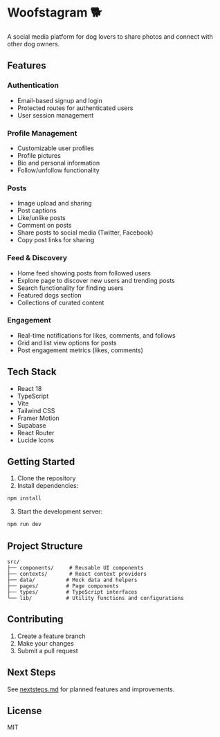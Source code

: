 # Woofstagram 🐕

A social media platform for dog lovers to share photos and connect with other dog owners.

## Features

### Authentication
- Email-based signup and login
- Protected routes for authenticated users
- User session management

### Profile Management
- Customizable user profiles
- Profile pictures
- Bio and personal information
- Follow/unfollow functionality

### Posts
- Image upload and sharing
- Post captions
- Like/unlike posts
- Comment on posts
- Share posts to social media (Twitter, Facebook)
- Copy post links for sharing

### Feed & Discovery
- Home feed showing posts from followed users
- Explore page to discover new users and trending posts
- Search functionality for finding users
- Featured dogs section
- Collections of curated content

### Engagement
- Real-time notifications for likes, comments, and follows
- Grid and list view options for posts
- Post engagement metrics (likes, comments)

## Tech Stack

- React 18
- TypeScript
- Vite
- Tailwind CSS
- Framer Motion
- Supabase
- React Router
- Lucide Icons

## Getting Started

1. Clone the repository
2. Install dependencies:
```bash
npm install
```

3. Start the development server:
```bash
npm run dev
```

## Project Structure

```
src/
├── components/     # Reusable UI components
├── contexts/       # React context providers
├── data/          # Mock data and helpers
├── pages/         # Page components
├── types/         # TypeScript interfaces
└── lib/           # Utility functions and configurations
```

## Contributing

1. Create a feature branch
2. Make your changes
3. Submit a pull request

## Next Steps

See [nextsteps.md](./nextsteps.md) for planned features and improvements.

## License

MIT